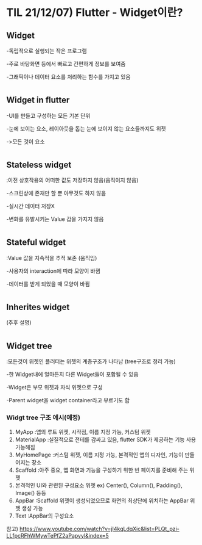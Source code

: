 # TIL 21/12/07) Flutter - Widget이란?

## Widget
-독립적으로 실행되는 작은 프로그램

-주로 바탕화면 등에서 빠르고 간편하게 정보를 보여줌

-그래픽이나 데이터 요소를 처리하는 함수를 가지고 있음
#

## Widget in flutter
-UI를 만들고 구성하는 모든 기본 단위

-눈에 보이는 요소, 레이아웃을 돕는 눈에 보이지 않는 요소들까지도 위젯

 ->모든 것이 요소
 #

## Stateless widget
:이전 상호작용의 어떠한 값도 저장하지 않음(움직이지 않음)

-스크린상에 존재만 할 뿐 아무것도 하지 않음

-실시간 데이터 저장X

-변화를 유발시키는 Value 갑을 가지지 않음
#

## Stateful widget
:Value 값을 지속적을 추적 보존 (움직임)

-사용자의 interaction에 따라 모양이 바뀜

-데이터를 받게 되었을 때 모양이 바뀜
#

## Inherites widget
(추후 설명)
#

## Widget tree
:모든것이 위젯인 플러터는 위젯의 계층구조가 나타남 (tree구조로 정리 가능)

-한 Widget내에 얼마든지 다른 Widget들이 포함될 수 있음

-Widget은 부모 위젯과 자식 위젯으로 구성

-Parent widget을 widget container라고 부르기도 함

### Widgt tree 구조 에시(예정)
1. MyApp
:앱의 루트 위젯, 시작점, 이름 지정 가능, 커스텀 위젯
2. MaterialApp
:실질적으로 전테를 감싸고 있음, flutter SDK가 제공하는 기능 사용 가능해짐
3. MyHomePage
:커스텀 위젯, 이름 지정 가능, 본격적인 앱의 디자인, 기능이 만들어지는 장소
4. Scaffold
:아주 중요, 앱 화면과 기능을 구성하기 위한 빈 페이지를 준비해 주는 위젯
5. 본격적인 UI와 관련된 구성요소 위젯
ex) Center(), Column(), Padding(), Image() 등등
6. AppBar
:Scaffold 위젯이 생성되었으므로 화면의 최상단에 위치하는 AppBar 위젯 생성 가능
7. Text
:AppBar의 구성요소


참고) 
https://www.youtube.com/watch?v=jI4kqLdqXic&list=PLQt_pzi-LLfpcRFhWMywTePfZ2aPapvyl&index=5
